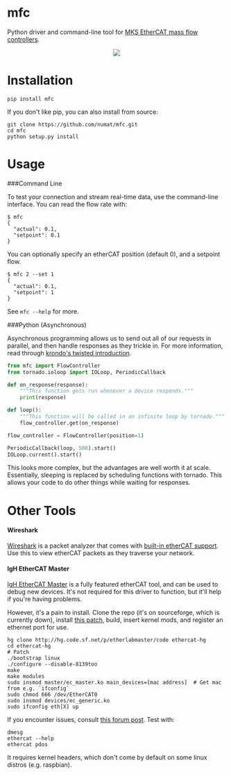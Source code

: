 mfc
===

Python driver and command-line tool for [MKS EtherCAT mass flow controllers](http://www.mksinst.com/product/category.aspx?CategoryID=406).

<p align="center">
  <img src="http://www.mksinst.com/images/gseries.jpg" />
</p>

Installation
============

```
pip install mfc
```

If you don't like pip, you can also install from source:

```
git clone https://github.com/numat/mfc.git
cd mfc
python setup.py install
```

Usage
=====

###Command Line

To test your connection and stream real-time data, use the command-line
interface. You can read the flow rate with:

```
$ mfc
{
  "actual": 0.1,
  "setpoint": 0.1
}
```

You can optionally specify an etherCAT position (default 0), and a setpoint flow.

```
$ mfc 2 --set 1
{
  "actual": 0.1,
  "setpoint": 1
}
```

See `mfc --help` for more.

###Python (Asynchronous)

Asynchronous programming allows us to send out all of our requests in parallel, and then
handle responses as they trickle in. For more information, read through
[krondo's twisted introduction](http://krondo.com/?page_id=1327).

```python
from mfc import FlowController
from tornado.ioloop import IOLoop, PeriodicCallback

def on_response(response):
    """This function gets run whenever a device responds."""
    print(response)

def loop():
    """This function will be called in an infinite loop by tornado."""
    flow_controller.get(on_response)

flow_controller = FlowController(position=1)

PeriodicCallback(loop, 500).start()
IOLoop.current().start()
```

This looks more complex, but the advantages are well worth it at scale.
Essentially, sleeping is replaced by scheduling functions with tornado. This
allows your code to do other things while waiting for responses.

Other Tools
===========

#### Wireshark

[Wireshark](https://www.wireshark.org/) is a packet analyzer that comes with
[built-in etherCAT support](https://wiki.wireshark.org/Protocols/ethercat).
Use this to view etherCAT packets as they traverse your network.

#### IgH EtherCAT Master

[IgH EtherCAT Master](http://www.etherlab.org/en/ethercat/) is a fully featured
etherCAT tool, and can be used to debug new devices. It's not required for this
driver to function, but it'll help if you're having problems.

However, it's a pain to install. Clone the repo (it's on sourceforge, which is
currently down), install [this patch](http://lists.etherlab.org/pipermail/etherlab-dev/2014/000435.html),
build, insert kernel mods, and register an ethernet port for use.

```
hg clone http://hg.code.sf.net/p/etherlabmaster/code ethercat-hg
cd ethercat-hg
# Patch
./bootstrap linux
./configure --disable-8139too
make
make modules
sudo insmod master/ec_master.ko main_devices=[mac address]  # Get mac from e.g. `ifconfig`
sudo chmod 666 /dev/EtherCAT0
sudo insmod devices/ec_generic.ko
sudo ifconfig eth[X] up
```

If you encounter issues, consult [this forum post](http://lists.etherlab.org/pipermail/etherlab-dev/2014/000368.html).
Test with:

```
dmesg
ethercat --help
ethercat pdos
```

It requires kernel headers, which don't come by default on some linux distros (e.g. raspbian).
